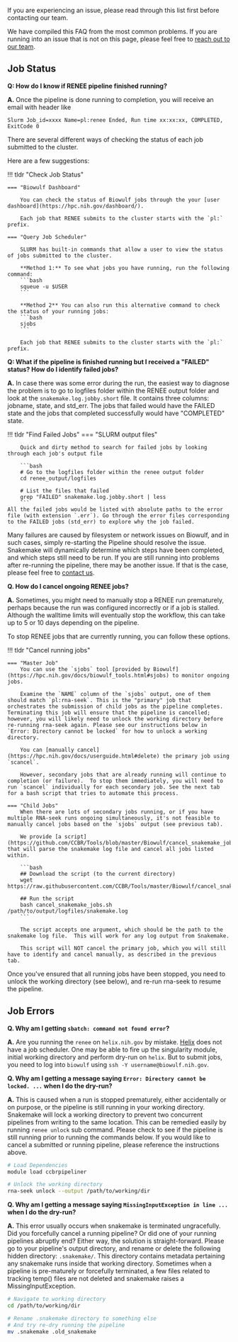 If you are experiencing an issue, please read through this list first before contacting our team.

We have compiled this FAQ from the most common problems. If you are running into an issue that is not on this page, please feel free to [reach out to our team](https://github.com/CCBR/RENEE/issues).

## Job Status

**Q: How do I know if RENEE pipeline finished running?**

**A.** Once the pipeline is done running to completion, you will receive an email with header like

`Slurm Job_id=xxxx Name=pl:renee Ended, Run time xx:xx:xx, COMPLETED, ExitCode 0`

There are several different ways of checking the status of each job submitted to the cluster.  

Here are a few suggestions:

!!! tldr "Check Job Status"

    === "Biowulf Dashboard"

        You can check the status of Biowulf jobs through the your [user dashboard](https://hpc.nih.gov/dashboard/).

        Each job that RENEE submits to the cluster starts with the `pl:` prefix.

    === "Query Job Scheduler"

        SLURM has built-in commands that allow a user to view the status of jobs submitted to the cluster.

        **Method 1:** To see what jobs you have running, run the following command:
        ```bash
        squeue -u $USER
        ```

        **Method 2** You can also run this alternative command to check the status of your running jobs:
        ```bash
        sjobs
        ```

        Each job that RENEE submits to the cluster starts with the `pl:` prefix.


**Q: What if the pipeline is finished running but I received a "FAILED" status? How do I identify failed jobs?**

**A.** In case there was some error during the run, the easiest way to diagnose the problem is to go to logfiles folder within the RENEE output folder and look at the `snakemake.log.jobby.short` file. It contains three columns: jobname, state, and std_err. The jobs that failed would have the FAILED state and the jobs that completed successfully would have "COMPLETED" state.

!!! tldr "Find Failed Jobs"
    === "SLURM output files"

        Quick and dirty method to search for failed jobs by looking through each job's output file

        ```bash
        # Go to the logfiles folder within the renee output folder
        cd renee_output/logfiles

        # List the files that failed
        grep "FAILED" snakemake.log.jobby.short | less
        ```
    All the failed jobs would be listed with absolute paths to the error file (with extension `.err`). Go through the error files corresponding to the FAILED jobs (std_err) to explore why the job failed.

Many failures are caused by filesystem or network issues on Biowulf, and in such cases, simply re-starting the Pipeline should resolve the issue. Snakemake will dynamically determine which steps have been completed, and which steps still need to be run. If you are still running into problems after re-running the pipeline, there may be another issue. If that is the case, please feel free to [contact us](https://github.com/skchronicles/RNA-seek/issues).

**Q. How do I cancel ongoing RENEE jobs?**

**A.** Sometimes, you might need to manually stop a RENEE run prematurely, perhaps because the run was configured incorrectly or if a job is stalled. Although the walltime limits will eventually stop the workflow, this can take up to 5 or 10 days depending on the pipeline.

To stop RENEE jobs that are currently running, you can follow these options.

!!! tldr "Cancel running jobs"

    === "Master Job"
        You can use the `sjobs` tool [provided by Biowulf](https://hpc.nih.gov/docs/biowulf_tools.html#sjobs) to monitor ongoing jobs.

        Examine the `NAME` column of the `sjobs` output, one of them should match `pl:rna-seek`. This is the "primary" job that orchestrates the submission of child jobs as the pipeline completes. Terminating this job will ensure that the pipeline is cancelled; however, you will likely need to unlock the working directory before re-running rna-seek again. Please see our instructions below in `Error: Directory cannot be locked` for how to unlock a working directory.

        You can [manually cancel](https://hpc.nih.gov/docs/userguide.html#delete) the primary job using `scancel`.

        However, secondary jobs that are already running will continue to completion (or failure).  To stop them immediately, you will need to run `scancel` individually for each secondary job. See the next tab for a bash script that tries to automate this process.

    === "Child Jobs"
        When there are lots of secondary jobs running, or if you have multiple RNA-seek runs ongoing simultaneously, it's not feasible to manually cancel jobs based on the `sjobs` output (see previous tab).

        We provide [a script](https://github.com/CCBR/Tools/blob/master/Biowulf/cancel_snakemake_jobs.sh) that will parse the snakemake log file and cancel all jobs listed within.

        ```bash
        ## Download the script (to the current directory)
        wget https://raw.githubusercontent.com/CCBR/Tools/master/Biowulf/cancel_snakemake_jobs.sh

        ## Run the script
        bash cancel_snakemake_jobs.sh /path/to/output/logfiles/snakemake.log
        ```

        The script accepts one argument, which should be the path to the snakemake log file.  This will work for any log output from Snakemake.

        This script will NOT cancel the primary job, which you will still have to identify and cancel manually, as described in the previous tab.

Once you've ensured that all running jobs have been stopped, you need to unlock the working directory (see below), and re-run rna-seek to resume the pipeline.

## Job Errors

**Q. Why am I getting `sbatch: command not found error`?**

**A.** Are you running the `renee` on `helix.nih.gov` by mistake. [Helix](https://hpc.nih.gov/systems/) does not have a job scheduler. One may be able to fire up the singularity module, initial working directory and perform dry-run on `helix`. But to submit jobs, you need to log into `biowulf` using `ssh -Y username@biowulf.nih.gov`.

**Q. Why am I getting a message saying `Error: Directory cannot be locked. ...` when I do the dry-run?**

**A.** This is caused when a run is stopped prematurely, either accidentally or on purpose, or the pipeline is still running in your working directory. Snakemake will lock a working directory to prevent two concurrent pipelines from writing to the same location. This can be remedied easily by running `renee unlock` sub command. Please check to see if the pipeline is still running prior to running the commands below. If you would like to cancel a submitted or running pipeline, please reference the instructions above.

```bash
# Load Dependencies
module load ccbrpipeliner

# Unlock the working directory
rna-seek unlock --output /path/to/working/dir
```

**Q. Why am I getting a message saying `MissingInputException in line ...` when I do the dry-run?**

**A.** This error usually occurs when snakemake is terminated ungracefully. Did you forcefully cancel a running pipeline? Or did one of your running pipelines abruptly end? Either way, the solution is straight-forward. Please go to your pipeline's output directory, and rename or delete the following hidden directory: `.snakemake/`. This directory contains metadata pertaining any snakemake runs inside that working directory. Sometimes when a pipeline is pre-maturely or forcefully terminated, a few files related to tracking temp() files are not deleted and snakemake raises a MissingInputException.

```bash
# Navigate to working directory
cd /path/to/working/dir

# Rename .snakemake directory to something else
# And try re-dry running the pipeline
mv .snakemake .old_snakemake
```
